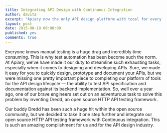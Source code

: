 ```yaml
---
title: Integrating API Design with Continuous Integration
author: davita
excerpt: "Apiary now the only API design platform with toosl for every stage of the API lifecycle"
layout: post
date: 2015-08-18 06:00:00
published: yes
comments: true
---
```


Everyone knows manual testing is a huge drag and incredibly time consuming. This is why test automation has been become such the norm. At Apiary, we’ve have made it our duty to streamline such exhausting tasks, especially when it comes to designing and developing APIs. Sure, we made it easy for you to quickly design, prototype and document your APIs, but we were missing one pretty important piece to completing our platform of tools for the API design lifecycle — the ability to test API specification and documentation against its backend implementation. So, well over a year ago, one of our brave engineers set out on an adventurous task to solve this problem by inventing Dredd, an open source HTTP API testing framework.

Our buddy Dredd has been such a huge hit within the open source community, but we decided to take it one step further and integrate our open source HTTP API testing framework with Continuous integration. This is such an amazing complishment for us and for the API design industry.

